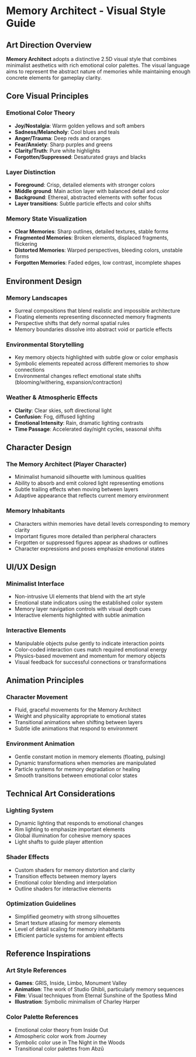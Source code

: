 # Memory Architect - Visual Style Guide

## Art Direction Overview

**Memory Architect** adopts a distinctive 2.5D visual style that combines minimalist aesthetics with rich emotional color palettes. The visual language aims to represent the abstract nature of memories while maintaining enough concrete elements for gameplay clarity.

## Core Visual Principles

### Emotional Color Theory

- **Joy/Nostalgia**: Warm golden yellows and soft ambers
- **Sadness/Melancholy**: Cool blues and teals
- **Anger/Trauma**: Deep reds and oranges
- **Fear/Anxiety**: Sharp purples and greens
- **Clarity/Truth**: Pure white highlights
- **Forgotten/Suppressed**: Desaturated grays and blacks

### Layer Distinction

- **Foreground**: Crisp, detailed elements with stronger colors
- **Middle ground**: Main action layer with balanced detail and color
- **Background**: Ethereal, abstracted elements with softer focus
- **Layer transitions**: Subtle particle effects and color shifts

### Memory State Visualization

- **Clear Memories**: Sharp outlines, detailed textures, stable forms
- **Fragmented Memories**: Broken elements, displaced fragments, flickering
- **Distorted Memories**: Warped perspectives, bleeding colors, unstable forms
- **Forgotten Memories**: Faded edges, low contrast, incomplete shapes

## Environment Design

### Memory Landscapes

- Surreal compositions that blend realistic and impossible architecture
- Floating elements representing disconnected memory fragments
- Perspective shifts that defy normal spatial rules
- Memory boundaries dissolve into abstract void or particle effects

### Environmental Storytelling

- Key memory objects highlighted with subtle glow or color emphasis
- Symbolic elements repeated across different memories to show connections
- Environmental changes reflect emotional state shifts (blooming/withering, expansion/contraction)

### Weather & Atmospheric Effects

- **Clarity**: Clear skies, soft directional light
- **Confusion**: Fog, diffused lighting
- **Emotional Intensity**: Rain, dramatic lighting contrasts
- **Time Passage**: Accelerated day/night cycles, seasonal shifts

## Character Design

### The Memory Architect (Player Character)

- Minimalist humanoid silhouette with luminous qualities
- Ability to absorb and emit colored light representing emotions
- Subtle trailing effects when moving between layers
- Adaptive appearance that reflects current memory environment

### Memory Inhabitants

- Characters within memories have detail levels corresponding to memory clarity
- Important figures more detailed than peripheral characters
- Forgotten or suppressed figures appear as shadows or outlines
- Character expressions and poses emphasize emotional states

## UI/UX Design

### Minimalist Interface

- Non-intrusive UI elements that blend with the art style
- Emotional state indicators using the established color system
- Memory layer navigation controls with visual depth cues
- Interactive elements highlighted with subtle animation

### Interactive Elements

- Manipulable objects pulse gently to indicate interaction points
- Color-coded interaction cues match required emotional energy
- Physics-based movement and momentum for memory objects
- Visual feedback for successful connections or transformations

## Animation Principles

### Character Movement

- Fluid, graceful movements for the Memory Architect
- Weight and physicality appropriate to emotional states
- Transitional animations when shifting between layers
- Subtle idle animations that respond to environment

### Environment Animation

- Gentle constant motion in memory elements (floating, pulsing)
- Dynamic transformations when memories are manipulated
- Particle systems for memory degradation or healing
- Smooth transitions between emotional color states

## Technical Art Considerations

### Lighting System

- Dynamic lighting that responds to emotional changes
- Rim lighting to emphasize important elements
- Global illumination for cohesive memory spaces
- Light shafts to guide player attention

### Shader Effects

- Custom shaders for memory distortion and clarity
- Transition effects between memory layers
- Emotional color blending and interpolation
- Outline shaders for interactive elements

### Optimization Guidelines

- Simplified geometry with strong silhouettes
- Smart texture atlasing for memory elements
- Level of detail scaling for memory inhabitants
- Efficient particle systems for ambient effects

## Reference Inspirations

### Art Style References

- **Games**: GRIS, Inside, Limbo, Monument Valley
- **Animation**: The work of Studio Ghibli, particularly memory sequences
- **Film**: Visual techniques from Eternal Sunshine of the Spotless Mind
- **Illustration**: Symbolic minimalism of Charley Harper

### Color Palette References

- Emotional color theory from Inside Out
- Atmospheric color work from Journey
- Symbolic color use in The Night in the Woods
- Transitional color palettes from Abzû
